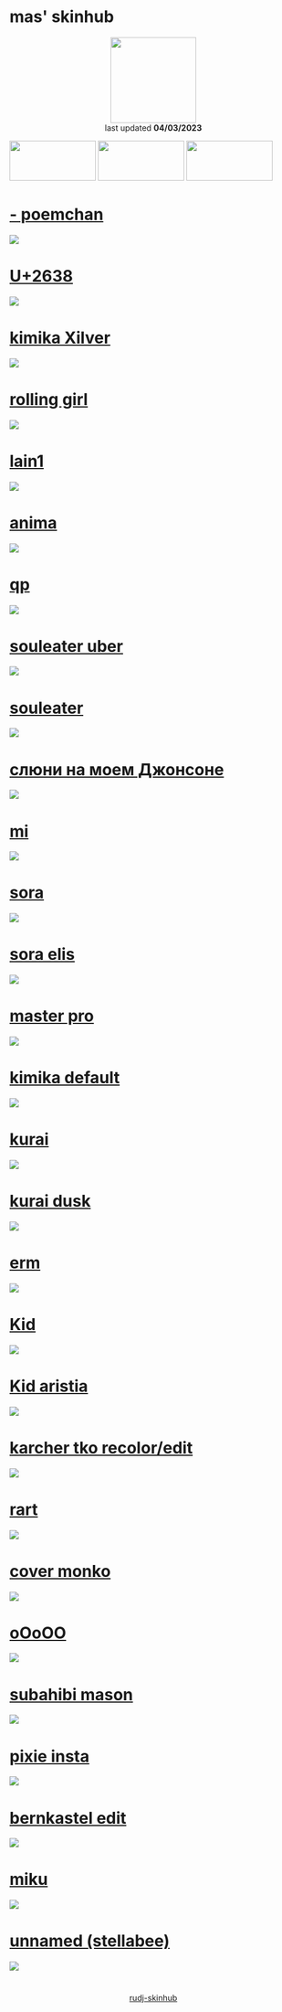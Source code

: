 # mas' skinhub
<p align="center">
<a href="https://osu.ppy.sh/users/21821366">
  <img src="https://a.ppy.sh/21821366"  
       width="150"
       height="150"></a>
<br>
last updated <b>04/03/2023</b>
</p>

<a href="https://www.youtube.com/watch?v=kbbgypvGPgM">
<img src="https://i.imgur.com/uDyKiLi.png"
       width="151" 
       height="70"/></a>

<a href="https://github.com/1kimika/skinhub/blob/main/mas.md">
<img src="https://i.imgur.com/WPSNbSx.png"
       width="151" 
       height="70"/></a>

<a href="https://github.com/ryancranie/skinhub/blob/tyfh/aeshub.md">
<img src="https://i.imgur.com/nnkLwEo.png" 
       width="151" 
       height="70"/></a>

# [- poemchan](https://github.com/ryancranie/skinhub/raw/tyfh/player/mas/-%20poemchan.osk)
[![](https://i.imgur.com/YmnZjSb.png)](https://github.com/ryancranie/skinhub/raw/tyfh/player/mas/-%20poemchan.osk)

# [U+2638](https://github.com/ryancranie/skinhub/raw/tyfh/player/mas/U%2B2638.osk)
[![](https://i.imgur.com/8QhZtN0.png)](https://github.com/ryancranie/skinhub/raw/tyfh/player/mas/U%2B2638.osk)

# [kimika Xilver](https://github.com/ryancranie/skinhub/raw/tyfh/player/mas/kimika%20xilver.osk)
[![](https://i.imgur.com/Qq5hwLk.png)](https://github.com/ryancranie/skinhub/raw/tyfh/player/mas/kimika%20xilver.osk)

# [rolling girl](https://github.com/ryancranie/skinhub/raw/tyfh/player/mas/rolling%20girl.osk)
[![](https://i.imgur.com/ffAv5Ob.png)](https://github.com/ryancranie/skinhub/raw/tyfh/player/mas/rolling%20girl.osk)

# [lain1](https://github.com/ryancranie/skinhub/raw/tyfh/mas/player/lain1.osk)
[![](https://i.imgur.com/Kzh41zw.png)](https://github.com/ryancranie/skinhub/raw/tyfh/player/mas/lain1.osk)

# [anima](https://github.com/ryancranie/skinhub/raw/tyfh/player/mas/anima.osk)
[![](https://i.imgur.com/yprttTB.png)](https://github.com/ryancranie/skinhub/raw/tyfh/player/mas/anima.osk)

# [qp](https://github.com/ryancranie/skinhub/blob/tyfh/player/mas/qp.osk)
[![](https://i.imgur.com/r1PSlpA.png)](https://github.com/ryancranie/skinhub/blob/tyfh/player/mas/qp.osk)

# [souleater uber](https://github.com/ryancranie/skinhub/raw/tyfh/player/mas/souleater%20uber.osk)
[![](https://i.imgur.com/j5oS2B2.png)](https://github.com/ryancranie/skinhub/raw/tyfh/player/mas/souleater%20uber.osk)

# [souleater](https://github.com/ryancranie/skinhub/raw/tyfh/player/mas/souleater.osk)
[![](https://i.imgur.com/37cwEAh.png)](https://github.com/ryancranie/skinhub/raw/tyfh/player/mas/souleater.osk)

# [слюни на моем Джонсоне](https://github.com/ryancranie/skinhub/raw/tyfh/player/mas/%D1%81%D0%BB%D1%8E%D0%BD%D0%B8%20%D0%BD%D0%B0%20%D0%BC%D0%BE%D0%B5%D0%BC%20%D0%94%D0%B6%D0%BE%D0%BD%D1%81%D0%BE%D0%BD%D0%B5.osk)
[![](https://i.imgur.com/vv2uhCs.png)](https://github.com/ryancranie/skinhub/raw/tyfh/player/mas/%D1%81%D0%BB%D1%8E%D0%BD%D0%B8%20%D0%BD%D0%B0%20%D0%BC%D0%BE%D0%B5%D0%BC%20%D0%94%D0%B6%D0%BE%D0%BD%D1%81%D0%BE%D0%BD%D0%B5.osk)

# [mi](https://github.com/ryancranie/skinhub/raw/tyfh/player/mas/mi%20dt.osk)
[![](https://i.imgur.com/ggXi0jp.png)](https://github.com/ryancranie/skinhub/raw/tyfh/player/mas/mi%20dt.osk)

# [sora](https://github.com/ryancranie/skinhub/raw/tyfh/player/mas/sora.osk)
[![](https://i.imgur.com/ecdFI59.png)](https://github.com/ryancranie/skinhub/raw/tyfh/player/mas/sora.osk)

# [sora elis](https://github.com/ryancranie/skinhub/raw/tyfh/player/mas/sora%20elis.osk)
[![](https://i.imgur.com/WscsXGd.png)](https://github.com/ryancranie/skinhub/raw/tyfh/player/mas/sora%20elis.osk)

# [master pro](https://github.com/ryancranie/skinhub/raw/tyfh/player/mas/master%20pro.osk)
[![](https://i.imgur.com/2Cfy9l1.png)](https://github.com/ryancranie/skinhub/raw/tyfh/player/mas/master%20pro.osk)

# [kimika default](https://github.com/ryancranie/skinhub/raw/tyfh/player/mas/kimika%20default%20nm.osk)
[![](https://i.imgur.com/05PeqEI.png)](https://github.com/ryancranie/skinhub/raw/tyfh/player/mas/kimika%20default%20nm.osk)

# [kurai](https://github.com/ryancranie/skinhub/raw/tyfh/player/mas/kurai.osk)
[![](https://i.imgur.com/7WIBfpw.png)](https://github.com/ryancranie/skinhub/raw/tyfh/player/mas/kurai.osk)

# [kurai dusk](https://github.com/ryancranie/skinhub/raw/tyfh/player/mas/kurai%20azr.osk)
[![](https://i.imgur.com/fb9k9Gs.png)](https://github.com/ryancranie/skinhub/raw/tyfh/player/mas/kurai%20azr.osk)

# [erm](https://github.com/ryancranie/skinhub/raw/tyfh/player/mas/ermmmm.osk)
[![](https://i.imgur.com/4xnS5u8.png)](https://github.com/ryancranie/skinhub/raw/tyfh/player/mas/ermmmm.osk)

# [Kid](https://github.com/ryancranie/skinhub/raw/tyfh/player/mas/Death%20the%20Kid.osk)
[![](https://i.imgur.com/gLNMm31.png)](https://github.com/ryancranie/skinhub/raw/tyfh/player/mas/Death%20the%20Kid.osk)

# [Kid aristia](https://github.com/ryancranie/skinhub/raw/tyfh/player/mas/Kid%20Aristia.osk)
[![](https://i.imgur.com/v2vE08y.png)](https://github.com/ryancranie/skinhub/raw/tyfh/player/mas/Kid%20Aristia.osk)

# [karcher tko recolor/edit](https://github.com/ryancranie/skinhub/raw/tyfh/player/mas/karcher%20mason%20edit.osk)
[![](https://i.imgur.com/NKyolwf.png)](https://github.com/ryancranie/skinhub/raw/tyfh/player/mas/karcher%20mason%20edit.osk)

# [rart](https://github.com/ryancranie/skinhub/raw/tyfh/player/mas/rart.osk)
[![](https://i.imgur.com/VitMZPT.png)](https://github.com/ryancranie/skinhub/raw/tyfh/player/mas/rart.osk)

# [cover monko](https://github.com/ryancranie/skinhub/raw/tyfh/player/mas/cover%20monko.osk)
[![](https://i.imgur.com/mLau0hr.png)](https://github.com/ryancranie/skinhub/raw/tyfh/player/mas/cover%20monko.osk)

# [oOoOO](https://github.com/ryancranie/skinhub/raw/tyfh/player/mas/oOoOO.osk)
[![](https://i.imgur.com/46Mv7he.png)](https://github.com/ryancranie/skinhub/raw/tyfh/player/mas/oOoOO.osk)

# [subahibi mason](https://github.com/ryancranie/skinhub/raw/tyfh/player/mas/subahibi%20mas.osk)
[![](https://i.imgur.com/XKAbK7O.png)](https://github.com/ryancranie/skinhub/raw/tyfh/player/mas/subahibi%20mas.osk)

# [pixie insta](https://github.com/ryancranie/skinhub/raw/tyfh/player/mas/pixie%20insta.osk)
[![](https://i.imgur.com/j006VyM.png)](https://github.com/ryancranie/skinhub/raw/tyfh/player/mas/pixie%20insta.osk)

# [bernkastel edit](https://github.com/ryancranie/skinhub/raw/tyfh/player/mas/bernkastel%20edit.osk)
[![](https://i.imgur.com/LNeNqMb.png)](https://github.com/ryancranie/skinhub/raw/tyfh/player/mas/bernkastel%20edit.osk)

# [miku](https://github.com/ryancranie/skinhub/raw/tyfh/player/mas/miku%20mason.osk)
[![](https://i.imgur.com/CEaJzir.png)](https://github.com/ryancranie/skinhub/raw/tyfh/player/mas/miku%20mason.osk)

# [unnamed (stellabee)](https://github.com/ryancranie/skinhub/raw/tyfh/player/mas/unnamed%20(stellabee).osk)
[![](https://i.imgur.com/l0nbgF7.png)](https://github.com/ryancranie/skinhub/raw/tyfh/player/mas/unnamed%20(stellabee).osk)

#
<p align="center">
  <a href="README.md">rudj-skinhub</a>
 </p>

